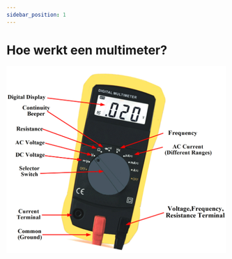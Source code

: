 ```yaml
---
sidebar_position: 1
---
```


# Hoe werkt een multimeter?

![multimeter](multimeter_iksnaperniksvan.png)